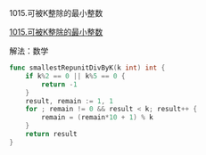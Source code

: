 1015.可被K整除的最小整数

[1015.可被K整除的最小整数](https://leetcode.cn/problems/smallest-integer-divisible-by-k/)



解法：数学

```go
func smallestRepunitDivByK(k int) int {
	if k%2 == 0 || k%5 == 0 {
		return -1
	}
	result, remain := 1, 1
	for ; remain != 0 && result < k; result++ {
		remain = (remain*10 + 1) % k
	}
	return result
}
```


